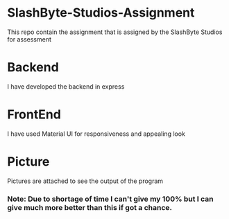 # SlashByte-Studios-Assignment
This repo contain the assignment that is assigned by the SlashByte Studios for assessment 
# Backend
I have developed the backend in express
# FrontEnd
I have used Material UI for responsiveness and appealing look
# Picture
Pictures are attached to see the output of the program

### Note: Due to shortage of time I can't give my 100% but I can give much more better than this if got a chance.
